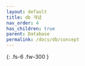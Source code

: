 ```yaml
---
layout: default
title: db 개념
nav_order: 4
has_children: true
parent: Database
permalink: /docs/db/concept
---
```


{: .fs-6 .fw-300 }
